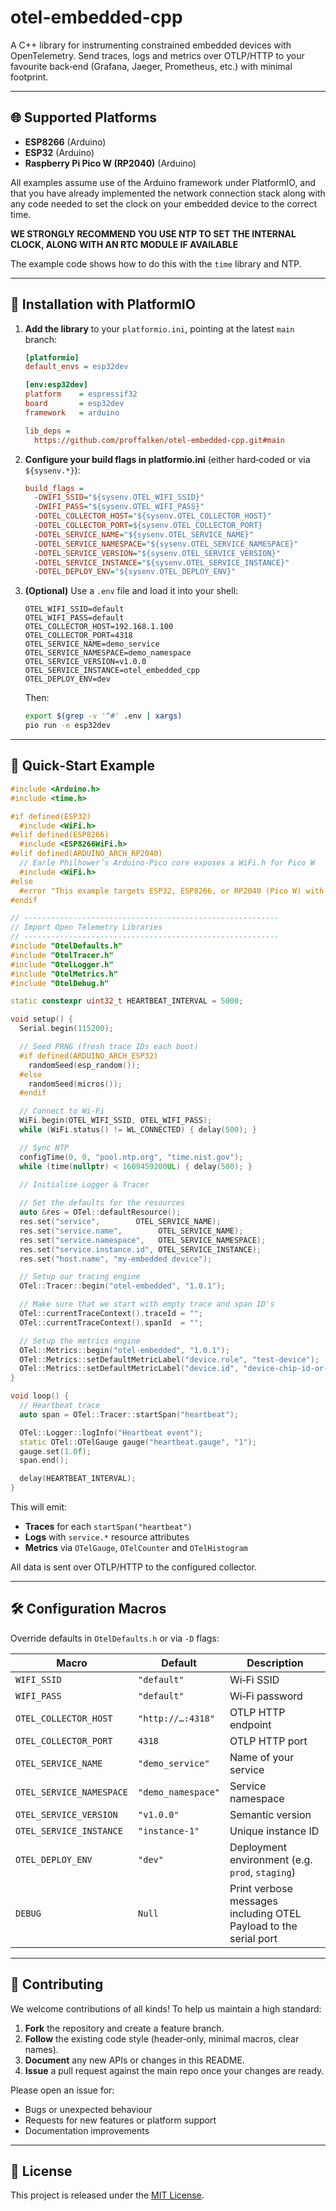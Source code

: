 # otel-embedded-cpp

A C++ library for instrumenting constrained embedded devices with OpenTelemetry. Send traces, logs and metrics over OTLP/HTTP to your favourite back‑end (Grafana, Jaeger, Prometheus, etc.) with minimal footprint.

---

## 🌐 Supported Platforms

* **ESP8266** (Arduino)
* **ESP32** (Arduino)
* **Raspberry Pi Pico W (RP2040)** (Arduino)

All examples assume use of the Arduino framework under PlatformIO, and that you have already implemented the network connection stack along with any code needed to set the clock on your embedded device to the correct time.

**WE STRONGLY RECOMMEND YOU USE NTP TO SET THE INTERNAL CLOCK, ALONG WITH AN RTC MODULE IF AVAILABLE**

The example code shows how to do this with the `time` library and NTP.

---

## 🚀 Installation with PlatformIO

1. **Add the library** to your `platformio.ini`, pointing at the latest `main` branch:

   ```ini
   [platformio]
   default_envs = esp32dev

   [env:esp32dev]
   platform    = espressif32
   board       = esp32dev
   framework   = arduino

   lib_deps =
     https://github.com/proffalken/otel-embedded-cpp.git#main
   ```

2. **Configure your build flags in platformio.ini** (either hard‑coded or via `${sysenv.*}`):

   ```ini
   build_flags =
     -DWIFI_SSID="${sysenv.OTEL_WIFI_SSID}"
     -DWIFI_PASS="${sysenv.OTEL_WIFI_PASS}"
     -DOTEL_COLLECTOR_HOST="${sysenv.OTEL_COLLECTOR_HOST}"
     -DOTEL_COLLECTOR_PORT=${sysenv.OTEL_COLLECTOR_PORT}
     -DOTEL_SERVICE_NAME="${sysenv.OTEL_SERVICE_NAME}"
     -DOTEL_SERVICE_NAMESPACE="${sysenv.OTEL_SERVICE_NAMESPACE}"
     -DOTEL_SERVICE_VERSION="${sysenv.OTEL_SERVICE_VERSION}"
     -DOTEL_SERVICE_INSTANCE="${sysenv.OTEL_SERVICE_INSTANCE}"
     -DOTEL_DEPLOY_ENV="${sysenv.OTEL_DEPLOY_ENV}"
   ```

3. **(Optional)** Use a `.env` file and load it into your shell:

   ```dotenv
   OTEL_WIFI_SSID=default
   OTEL_WIFI_PASS=default
   OTEL_COLLECTOR_HOST=192.168.1.100
   OTEL_COLLECTOR_PORT=4318
   OTEL_SERVICE_NAME=demo_service
   OTEL_SERVICE_NAMESPACE=demo_namespace
   OTEL_SERVICE_VERSION=v1.0.0
   OTEL_SERVICE_INSTANCE=otel_embedded_cpp
   OTEL_DEPLOY_ENV=dev
   ```

   Then:

   ```bash
   export $(grep -v '^#' .env | xargs)
   pio run -e esp32dev
   ```

---

## 🔧 Quick‑Start Example

```cpp
#include <Arduino.h>
#include <time.h>

#if defined(ESP32)
  #include <WiFi.h>
#elif defined(ESP8266)
  #include <ESP8266WiFi.h>
#elif defined(ARDUINO_ARCH_RP2040)
  // Earle Philhower’s Arduino-Pico core exposes a WiFi.h for Pico W
  #include <WiFi.h>
#else
  #error "This example targets ESP32, ESP8266, or RP2040 (Pico W) with WiFi."
#endif

// ---------------------------------------------------------
// Import Open Telemetry Libraries
// ---------------------------------------------------------
#include "OtelDefaults.h"
#include "OtelTracer.h"
#include "OtelLogger.h"
#include "OtelMetrics.h"
#include "OtelDebug.h"

static constexpr uint32_t HEARTBEAT_INTERVAL = 5000;

void setup() {
  Serial.begin(115200);

  // Seed PRNG (fresh trace IDs each boot)
  #if defined(ARDUINO_ARCH_ESP32)
    randomSeed(esp_random());
  #else
    randomSeed(micros());
  #endif

  // Connect to Wi‑Fi
  WiFi.begin(OTEL_WIFI_SSID, OTEL_WIFI_PASS);
  while (WiFi.status() != WL_CONNECTED) { delay(500); }

  // Sync NTP
  configTime(0, 0, "pool.ntp.org", "time.nist.gov");
  while (time(nullptr) < 1609459200UL) { delay(500); }

  // Initialise Logger & Tracer
  
  // Set the defaults for the resources
  auto &res = OTel::defaultResource();
  res.set("service",        OTEL_SERVICE_NAME);
  res.set("service.name",        OTEL_SERVICE_NAME);
  res.set("service.namespace",   OTEL_SERVICE_NAMESPACE);
  res.set("service.instance.id", OTEL_SERVICE_INSTANCE);
  res.set("host.name", "my-embedded device");

  // Setup our tracing engine
  OTel::Tracer::begin("otel-embedded", "1.0.1");

  // Make sure that we start with empty trace and span ID's
  OTel::currentTraceContext().traceId = "";
  OTel::currentTraceContext().spanId  = "";

  // Setup the metrics engine
  OTel::Metrics::begin("otel-embedded", "1.0.1");
  OTel::Metrics::setDefaultMetricLabel("device.role", "test-device");
  OTel::Metrics::setDefaultMetricLabel("device.id", "device-chip-id-or-mac");
}

void loop() {
  // Heartbeat trace
  auto span = OTel::Tracer::startSpan("heartbeat");

  OTel::Logger::logInfo("Heartbeat event");
  static OTel::OTelGauge gauge("heartbeat.gauge", "1");
  gauge.set(1.0f);
  span.end();

  delay(HEARTBEAT_INTERVAL);
}
```

This will emit:

* **Traces** for each `startSpan("heartbeat")`
* **Logs** with `service.*` resource attributes
* **Metrics** via `OTelGauge`, `OTelCounter` and `OTelHistogram`

All data is sent over OTLP/HTTP to the configured collector.

---

## 🛠 Configuration Macros

Override defaults in `OtelDefaults.h` or via `-D` flags:

| Macro                    | Default            | Description                                     |
| ------------------------ | ------------------ | ----------------------------------------------- |
| `WIFI_SSID`              | `"default"`        | Wi‑Fi SSID                                      |
| `WIFI_PASS`              | `"default"`        | Wi‑Fi password                                  |
| `OTEL_COLLECTOR_HOST`    | `"http://…:4318"`  | OTLP HTTP endpoint                              |
| `OTEL_COLLECTOR_PORT`    | `4318`             | OTLP HTTP port                                  |
| `OTEL_SERVICE_NAME`      | `"demo_service"`   | Name of your service                            |
| `OTEL_SERVICE_NAMESPACE` | `"demo_namespace"` | Service namespace                               |
| `OTEL_SERVICE_VERSION`   | `"v1.0.0"`         | Semantic version                                |
| `OTEL_SERVICE_INSTANCE`  | `"instance-1"`     | Unique instance ID                              |
| `OTEL_DEPLOY_ENV`        | `"dev"`            | Deployment environment (e.g. `prod`, `staging`) |
| `DEBUG`                  | `Null`             | Print verbose messages including OTEL Payload to the serial port       |

---

## 🤝 Contributing

We welcome contributions of all kinds! To help us maintain a high standard:

1. **Fork** the repository and create a feature branch.
2. **Follow** the existing code style (header‑only, minimal macros, clear names).
3. **Document** any new APIs or changes in this README.
4. **Issue** a pull request against the main repo once your changes are ready.

Please open an issue for:

* Bugs or unexpected behaviour
* Requests for new features or platform support
* Documentation improvements

---

## 📄 License

This project is released under the [MIT License](./LICENSE).

